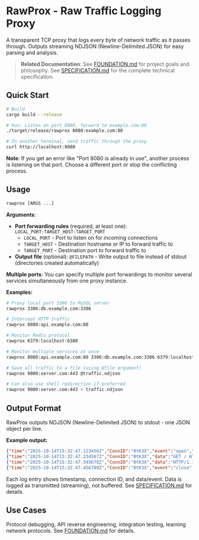 # RawProx - Raw Traffic Logging Proxy

A transparent TCP proxy that logs every byte of network traffic as it passes through. Outputs streaming NDJSON (Newline-Delimited JSON) for easy parsing and analysis.

> **Related Documentation**: See [FOUNDATION.md](FOUNDATION.md) for project goals and philosophy. See [SPECIFICATION.md](SPECIFICATION.md) for the complete technical specification.

## Quick Start

```bash
# Build
cargo build --release

# Run: Listen on port 8080, forward to example.com:80
./target/release/rawprox 8080:example.com:80

# In another terminal, send traffic through the proxy
curl http://localhost:8080
```

**Note**: If you get an error like "Port 8080 is already in use", another process is listening on that port. Choose a different port or stop the conflicting process.

## Usage

```bash
rawprox [ARGS ...]
```

**Arguments**:
- **Port forwarding rules** (required, at least one): `LOCAL_PORT:TARGET_HOST:TARGET_PORT`
  - `LOCAL_PORT` - Port to listen on for incoming connections
  - `TARGET_HOST` - Destination hostname or IP to forward traffic to
  - `TARGET_PORT` - Destination port to forward traffic to
- **Output file** (optional): `@FILEPATH` - Write output to file instead of stdout (directories created automatically)

**Multiple ports**: You can specify multiple port forwardings to monitor several services simultaneously from one proxy instance.

**Examples:**
```bash
# Proxy local port 3306 to MySQL server
rawprox 3306:db.example.com:3306

# Intercept HTTP traffic
rawprox 8080:api.example.com:80

# Monitor Redis protocol
rawprox 6379:localhost:6380

# Monitor multiple services at once
rawprox 8080:api.example.com:80 3306:db.example.com:3306 6379:localhost:6379

# Save all traffic to a file (using @file argument)
rawprox 9000:server.com:443 @traffic.ndjson

# Can also use shell redirection if preferred
rawprox 9000:server.com:443 > traffic.ndjson
```

## Output Format

RawProx outputs NDJSON (Newline-Delimited JSON) to stdout - one JSON object per line.

**Example output:**
```json
{"time":"2025-10-14T15:32:47.123456Z","ConnID":"0tK3X","event":"open","from":"127.0.0.1:54321","to":"example.com:80"}
{"time":"2025-10-14T15:32:47.234567Z","ConnID":"0tK3X","data":"GET / HTTP/1.1\r\nHost: example.com\r\n\r\n","from":"127.0.0.1:54321","to":"example.com:80"}
{"time":"2025-10-14T15:32:47.345678Z","ConnID":"0tK3X","data":"HTTP/1.1 200 OK\r\n\r\nHello!","from":"example.com:80","to":"127.0.0.1:54321"}
{"time":"2025-10-14T15:32:47.456789Z","ConnID":"0tK3X","event":"close","from":"example.com:80","to":"127.0.0.1:54321"}
```

Each log entry shows timestamp, connection ID, and data/event. Data is logged as transmitted (streaming), not buffered. See [SPECIFICATION.md](SPECIFICATION.md) for details.

## Use Cases

Protocol debugging, API reverse engineering, integration testing, learning network protocols. See [FOUNDATION.md](FOUNDATION.md) for details.

